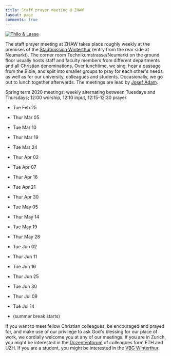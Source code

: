 ```yaml
---
title: Staff prayer meeting @ ZHAW
layout: page
comments: true
---
```


[<img alt="Thilo & Lasse" src="http://stdm.github.io/images/thilo-lasse-rheinfall.jpg"/>](http://stdm.github.io/images/thilo-lasse-rheinfall.jpg)

The staff prayer meeting at ZHAW takes place roughly weekly at the premises of the [Stadtmission Winterthur](http://www.stadtmission-winterthur.ch/) (entry from the rear side at Neumarkt). The corner room Technikumstrasse/Neumarkt on the ground floor usually hosts staff and faculty members from different departments and all Christian denominations. Over lunchtime, we sing, hear a passage from the Bible, and split into smaller groups to pray for each other's needs as well as for our university, colleagues and students. Occasionally, we go out to lunch together afterwards. The meetings are lead by [Josef Adam](https://www.zhaw.ch/en/about-us/person/adjo/).

Spring term 2020 meetings: weekly alternating between Tuesdays and Thursdays; 12:00 worship, 12:10 input, 12:15-12:30 prayer

- Tue Feb 25

- Thur Mar 05

- Tue Mar 10

- Thur Mar 19

- Tue Mar 24

- Thur Apr 02

- Tue Apr 07

- Thur Apr 16

- Tue Apr 21

- Thur Apr 30

- Tue May 05

- Thur May 14

- Tue May 19

- Thur May 28

- Tue Jun 02

- Thur Jun 11

- Tue Jun 16

- Thur Jun 25

- Tue Jun 30

- Thur Jul 09

- Tue Jul 14

- (summer break starts)

If you want to meet fellow Christian colleagues, be encouraged and prayed for, and make use of our privilege to ask God's blessing for our place of work, we cordially welcome you at any of our meetings. If you are in Zurich, you might be interested in the [Dozentenforum](http://www.dozentenforum.ch/) of colleagues form ETH and UZH. If you are a student, you might be interested in the [VBG Winterthur](http://winti.vbg.net/).